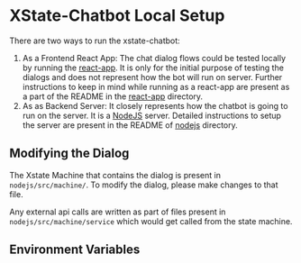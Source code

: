 # XState-Chatbot Local Setup

There are two ways to run the xstate-chatbot:
1. As a Frontend React App: The chat dialog flows could be tested locally by running the [react-app](./react-app). It is only for the initial purpose of testing the dialogs and does not represent how the bot will run on server. Further instructions to keep in mind while running as a react-app are present as a part of the README in the [react-app](./react-app) directory.
2. As as Backend Server: It closely represents how the chatbot is going to run on the server. It is a [NodeJS](./nodejs) server. Detailed instructions to setup the server are present in the README of [nodejs](./nodejs) directory.


## Modifying the Dialog

The Xstate Machine that contains the dialog is present in ```nodejs/src/machine/```. To modify the dialog, please make changes to that file.

Any external api calls are written as part of files present in ```nodejs/src/machine/service``` which would get called from the state machine.


## Environment Variables

